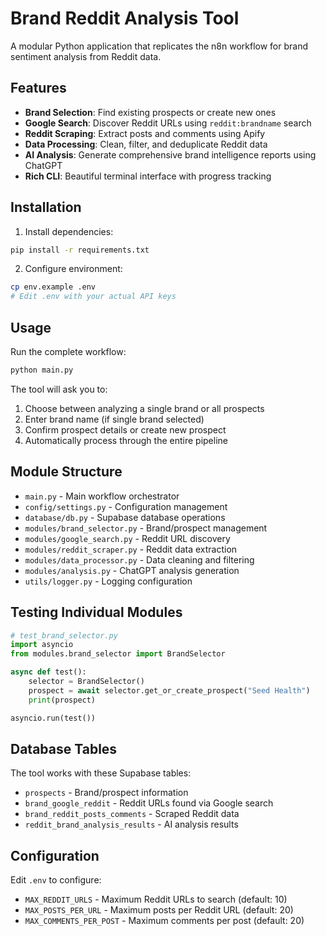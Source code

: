# Brand Reddit Analysis Tool

A modular Python application that replicates the n8n workflow for brand sentiment analysis from Reddit data.

## Features

- **Brand Selection**: Find existing prospects or create new ones
- **Google Search**: Discover Reddit URLs using `reddit:brandname` search
- **Reddit Scraping**: Extract posts and comments using Apify
- **Data Processing**: Clean, filter, and deduplicate Reddit data
- **AI Analysis**: Generate comprehensive brand intelligence reports using ChatGPT
- **Rich CLI**: Beautiful terminal interface with progress tracking

## Installation

1. Install dependencies:
```bash
pip install -r requirements.txt
```

2. Configure environment:
```bash
cp env.example .env
# Edit .env with your actual API keys
```

## Usage

Run the complete workflow:
```bash
python main.py
```

The tool will ask you to:
1. Choose between analyzing a single brand or all prospects
2. Enter brand name (if single brand selected)
3. Confirm prospect details or create new prospect
4. Automatically process through the entire pipeline

## Module Structure

- `main.py` - Main workflow orchestrator
- `config/settings.py` - Configuration management
- `database/db.py` - Supabase database operations
- `modules/brand_selector.py` - Brand/prospect management
- `modules/google_search.py` - Reddit URL discovery
- `modules/reddit_scraper.py` - Reddit data extraction
- `modules/data_processor.py` - Data cleaning and filtering
- `modules/analysis.py` - ChatGPT analysis generation
- `utils/logger.py` - Logging configuration

## Testing Individual Modules

```python
# test_brand_selector.py
import asyncio
from modules.brand_selector import BrandSelector

async def test():
    selector = BrandSelector()
    prospect = await selector.get_or_create_prospect("Seed Health")
    print(prospect)

asyncio.run(test())
```

## Database Tables

The tool works with these Supabase tables:
- `prospects` - Brand/prospect information
- `brand_google_reddit` - Reddit URLs found via Google search
- `brand_reddit_posts_comments` - Scraped Reddit data
- `reddit_brand_analysis_results` - AI analysis results

## Configuration

Edit `.env` to configure:
- `MAX_REDDIT_URLS` - Maximum Reddit URLs to search (default: 10)
- `MAX_POSTS_PER_URL` - Maximum posts per Reddit URL (default: 20)
- `MAX_COMMENTS_PER_POST` - Maximum comments per post (default: 20)

